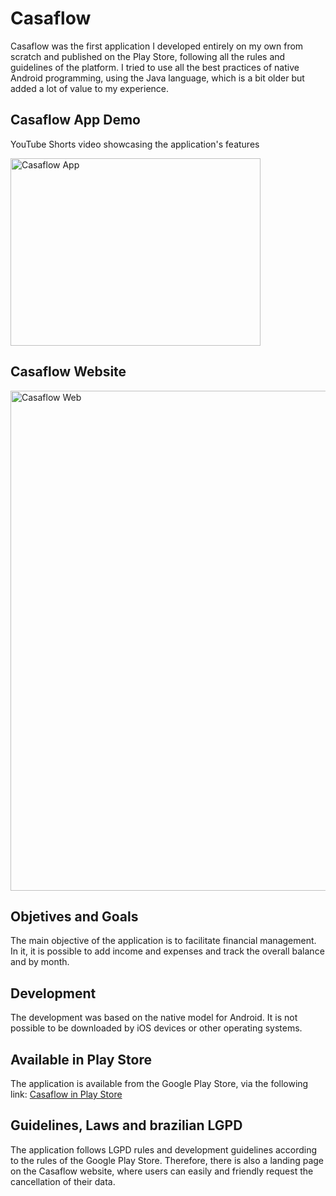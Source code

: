 # Casaflow
Casaflow was the first application I developed entirely on my own from scratch and published on the Play Store, following all the rules and guidelines of the platform. I tried to use all the best practices of native Android programming, using the Java language, which is a bit older but added a lot of value to my experience.

## Casaflow App Demo
YouTube Shorts video showcasing the application's features

<a href="https://www.youtube.com/watch?v=2U51ItU-CsU" target="_blank">
  <img src="https://img.youtube.com/vi/2U51ItU-CsU/0.jpg" alt="Casaflow App" width="400" height="300">
</a>

## Casaflow Website
<a href="https://casaflow.vercel.app/" target="_blank">
  <img src="https://github.com/marcosnaofazisso/app-casaflow/assets/79977399/7404255e-afef-4868-979d-72843eed6998" alt="Casaflow Web" width="800" height="auto">
</a>

## Objetives and Goals
The main objective of the application is to facilitate financial management. In it, it is possible to add income and expenses and track the overall balance and by month.

## Development
The development was based on the native model for Android. It is not possible to be downloaded by iOS devices or other operating systems.

## Available in Play Store
The application is available from the Google Play Store, via the following link: 
<a href="https://play.google.com/store/apps/details?id=com.marcosviniciusferreira.casaflow" target="_blank">Casaflow in Play Store</a>


## Guidelines, Laws and brazilian LGPD
The application follows LGPD rules and development guidelines according to the rules of the Google Play Store. Therefore, there is also a landing page on the Casaflow website, where users can easily and friendly request the cancellation of their data.

